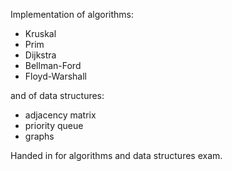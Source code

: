 Implementation of algorithms:
- Kruskal
- Prim
- Dijkstra
- Bellman-Ford
- Floyd-Warshall

and of data structures: 
- adjacency matrix
- priority queue
- graphs

Handed in for algorithms and data structures exam.
